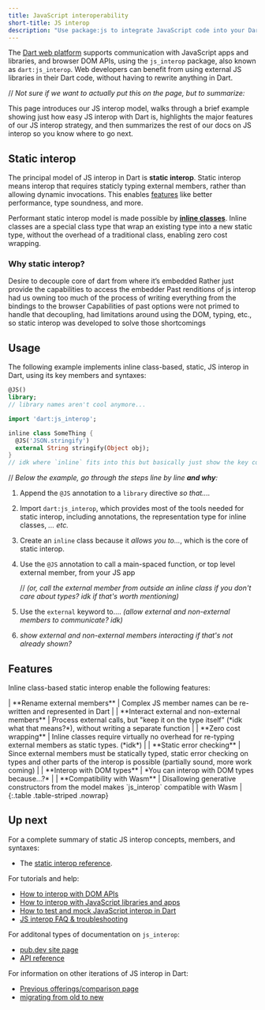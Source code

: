 ```yaml
---
title: JavaScript interoperability
short-title: JS interop
description: "Use package:js to integrate JavaScript code into your Dart web app."
---
```


The [Dart web platform](/overview#web-platform) supports communication with
JavaScript apps and libraries, and browser DOM APIs, using the `js_interop`
package, also known as `dart:js_interop`.
Web developers can benefit from using external JS libraries in their Dart code, without
having to rewrite anything in Dart.

// *Not sure if we want to actually put this on the page, but to summarize:*

This page introduces our JS interop model, walks through a brief example showing
just how easy JS interop with Dart is, highlights the major features of our JS interop strategy,
and then summarizes the rest of our docs on JS interop so you know where to go next.

## Static interop

The principal model of JS interop in Dart is **static interop**.
Static interop means interop that requires staticly typing external members,
rather than allowing dynamic invocations.
This enables [features](#features) like better performance, type soundness, and more.

Performant static interop model is made possible by **[inline classes][]**.
Inline classes are a special class type that wrap an existing type into a new static type,
without the overhead of a traditional class, enabling zero cost wrapping.

### Why static interop?

Desire to decouple core of dart from where it’s embedded
Rather just provide the capabilities to access the embedder
Past renditions of js interop had us owning too much of the process of writing everything from the bindings to the browser
Capabilities of past options were not primed to handle that decoupling, had limitations around using the DOM, typing, etc., so static interop was developed to solve those shortcomings

## Usage

The following example implements inline class-based, static, JS interop in Dart,
using its key members and syntaxes:

```dart
@JS()
library;
// library names aren't cool anymore...

import 'dart:js_interop';

inline class SomeThing {
  @JS('JSON.stringify')
  external String stringify(Object obj);
}
// idk where `inline` fits into this but basically just show the key components as briefly as possible
```

// *Below the example, go through the steps line by line **and why**:*

1. Append the `@JS` annotation to a `library` directive *so that....*

2. Import `dart:js_interop`, which provides most of the tools needed for static interop,
including annotations, the representation type for inline classes, *... etc.*

3. Create an `inline` class because it *allows you to...*, 
which is the core of static interop.

4. Use the `@JS` annotation to call a main-spaced function, or top level external member, from your JS app

    // *(or, call the external member from outside an inline class if you don't care about types?*
*idk if that's worth mentioning)*

5. Use the `external` keyword to.... *(allow external and non-external members to communicate? idk)*

6. *show external and non-external members interacting if that's not already shown?*

## Features

Inline class-based static interop enable the following features:

<div class="table-wrapper" markdown="1">
| **Rename external members**                      | Complex JS member names can be re-written and represented in Dart |
| **Interact external and non-external members**   | Process external calls, but "keep it on the type itself" (*idk what that means?*), without writing a separate function |
| **Zero cost wrapping**                           | Inline classes require virtually no overhead for re-typing external members as static types. (*idk*)  |
| **Static error checking**                        | Since external members must be statically typed, static error checking on types and other parts of the interop is possible (partially sound, more work coming) |
| **Interop with DOM types**                       | *You can interop with DOM types because...?*   |
| **Compatibility with Wasm**                      | Disallowing generative constructors from the model makes `js_interop` compatible with Wasm  |
{:.table .table-striped .nowrap}
</div>


## Up next

For a complete summary of static JS interop concepts, members, and syntaxes:
* The [static interop reference][].

For tutorials and help:
* [How to interop with DOM APIs][]
* [How to interop with JavaScript libraries and apps][]
* [How to test and mock JavaScript interop in Dart][]
* [JS interop FAQ & troubleshooting][]

For additonal types of documentation on `js_interop`:
  * [pub.dev site page][]
  * [API reference][]

For information on other iterations of JS interop in Dart:
  * [Previous offerings/comparison page][]
  * [migrating from old to new][]


[inline classes]: /
[static interop reference]: /web/js-interop/reference
[How to interop with DOM APIs]: /web/js-interop/dom
[How to interop with JavaScript libraries and apps]: /web/js-interop/js-app
[How to test and mock JavaScript interop in Dart]: /web/js-interop/test-and-mock
[JS interop FAQ & troubleshooting]: /web/js-interop/faq-troubleshooting
[pub.dev site page]: /
[API reference]: /
[Previous offerings/comparison page]: /web/js-interop/past-js-interop
[migrating from old to new]: /web/js-interop/migration
